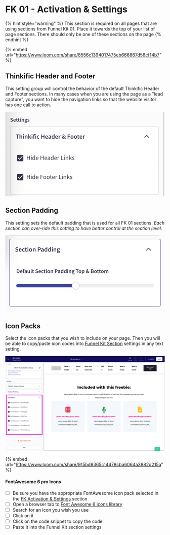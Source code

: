 # FK 01 - Activation & Settings

{% hint style="warning" %}
This section is required on all pages that are using sections from Funnel Kit 01. Place it towards the top of your list of page sections. There should only be one of these sections on the page
{% endhint %}

{% embed url="https://www.loom.com/share/8556c1394017475eb666867d56cf14b7" %}



## Thinkific Header and Footer

This setting group will control the behavior of the default Thinkific Header and Footer sections. In many cases when you are using the page as a "lead capture", you want to hide the navigation links so that the website visitor has one call to action.

![](<../../../.gitbook/assets/Screen Shot 2022-03-20 at 3.45.33 PM.png>)

## Section Padding

This setting sets the default padding that is used for all FK 01 sections. _Each section can over-ride this setting to have better control at the section level._

![](<../../../.gitbook/assets/Screen Shot 2022-03-20 at 3.48.09 PM.png>)

## Icon Packs

Select the icon packs that you wish to include on your page. Then you will be able to copy/paste icon codes into [Funnel Kit Section](./) settings in any text setting.

![](<../../../.gitbook/assets/Site-Builder-Thinkific - 2022-04-30T142819.712.png>)

{% embed url="https://www.loom.com/share/915bd8365c14478cba6064a3882d215a" %}

#### FontAwesome 6 pro Icons

* [ ] Be sure you have the appropriate FontAwesome icon pack selected in the [FK Activation & Settings](fk-01-activation-and-settings.md) section
* [ ] Open a browser tab to [Font Awesome 6 icons library](https://fontawesome.com/search)
* [ ] Search for an icon you wish you use
* [ ] Click on it
* [ ] Click on the code snippet to copy the code
* [ ] Paste it into the Funnel Kit section settings
